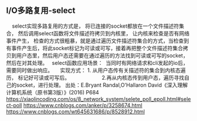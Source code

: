 ## I/O多路复用-select
    select实现多路复用的方式是， 将已连接的socket都放在一个文件描述符集合， 然后调用select函数将文件描述符拷贝到内核里， 让内核来检查是否有网络事件产生， 检查的方式很粗暴，就是通过遍历文件描述符集合的方式，当检查到有事件产生后，将此socket标记为可读或可写，接着再把整个文件描述符集合拷贝到用户态里，然后用户态还需要在通过遍历的方法找到可读或可写的socket，然后在对其处理。
  select函数应用场景：  当同时有网络请求和cli发起的io后， 需要同时做出响应。  
  实现方式： 1. 从用户态传有关描述符的集合到内核态遍历， 标记好可读或可写后。
                     2.再从内核态传到用户态，遍历寻找自己的socket，进行处理。
出处：E.Bryant Randal,O'Hallaron David《深入理解计算机系统（原书第3版）》(2016) P684
https://xiaolincoding.com/os/8_network_system/selete_poll_epoll.html#select-poll
https://www.cnblogs.com/anker/p/3258674.html
https://www.cnblogs.com/wt645631686/p/8528912.html
